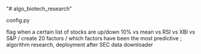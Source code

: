"# algo_biotech_research" 

config.py

 flag when a certain list of stocks are up/down 10% vs mean vs RSI vs XBI vs S&P / create 20 factors / which factors have been the most predictive ; algorithm research, deployment after SEC data downloader